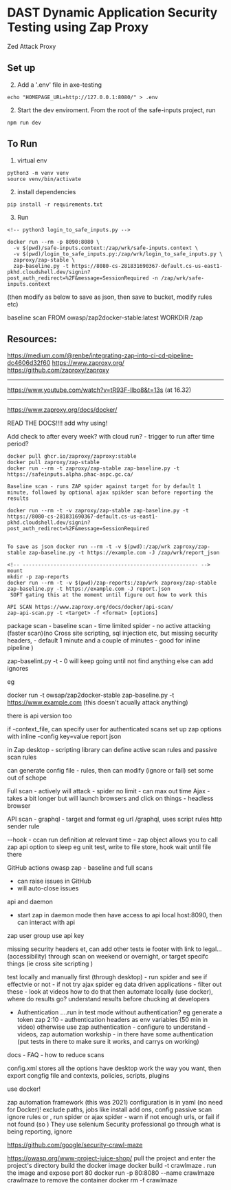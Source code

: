 # DAST Dynamic Application Security Testing using Zap Proxy 

Zed Attack Proxy 

## Set up 

2. Add a '.env' file in axe-testing
```
echo "HOMEPAGE_URL=http://127.0.0.1:8080/" > .env
```

2. Start the dev enviroment.  From the root of the safe-inputs project, run 
```
npm run dev
```

## To Run
1. virtual env
```
python3 -m venv venv
source venv/bin/activate
```

2. install dependencies 
```
pip install -r requirements.txt
```

3. Run
```
<!-- python3 login_to_safe_inputs.py -->

docker run --rm -p 8090:8080 \
  -v $(pwd)/safe-inputs.context:/zap/wrk/safe-inputs.context \
  -v $(pwd)/login_to_safe_inputs.py:/zap/wrk/login_to_safe_inputs.py \
  zaproxy/zap-stable \
  zap-baseline.py -t https://8080-cs-281831690367-default.cs-us-east1-pkhd.cloudshell.dev/signin?post_auth_redirect=%2F&message=SessionRequired -n /zap/wrk/safe-inputs.context
```

(then modify as below to save as json, then save to bucket, modify rules etc)


baseline scan 
FROM owasp/zap2docker-stable:latest
WORKDIR /zap

## Resources:
https://medium.com/@renbe/integrating-zap-into-ci-cd-pipeline-dc4606d32f60
https://www.zaproxy.org/
https://github.com/zaproxy/zaproxy

*******************************************************
https://www.youtube.com/watch?v=tR93F-llbo8&t=13s  (at 16.32)
*******************************************************

https://www.zaproxy.org/docs/docker/

READ THE DOCS!!!!
add why using! 

Add check to after every week? with cloud run? - trigger to run after time period?

```
docker pull ghcr.io/zaproxy/zaproxy:stable
docker pull zaproxy/zap-stable
docker run --rm -t zaproxy/zap-stable zap-baseline.py -t https://safeinputs.alpha.phac-aspc.gc.ca/

Baseline scan - runs ZAP spider against target for by default 1 minute, followed by optional ajax spikder scan before reporting the results

docker run --rm -t -v zaproxy/zap-stable zap-baseline.py -t https://8080-cs-281831690367-default.cs-us-east1-pkhd.cloudshell.dev/signin?post_auth_redirect=%2F&message=SessionRequired


To save as json docker run --rm -t -v $(pwd):/zap/wrk zaproxy/zap-stable zap-baseline.py -t https://example.com -J /zap/wrk/report_json

<!-- --------------------------------------------------------- -->
mount 
mkdir -p zap-reports
docker run --rm -t -v $(pwd)/zap-reports:/zap/wrk zaproxy/zap-stable zap-baseline.py -t https://example.com -J report.json
 SOFT gating this at the moment until figure out how to work this 

API SCAN https://www.zaproxy.org/docs/docker/api-scan/
zap-api-scan.py -t <target> -f <format> [options]

```

package scan - baseline scan - time limited spider - no active attacking (faster scan)(no Cross site scripting, sql injection etc, but missing security headers, - default 1 minute and a couple of minutes - good for inline pipeline )

zap-baselint.py -t <target> - 0 will keep going until not find anything else
can add ignores 

eg 

docker run -t owsap/zap2docker-stable zap-baseline.py -t https://www.example.com  (this doesn't acually attack anything)

there is api version too

if -context_file, can specify user for authenticated scans
set up zap options with inline -config key=value  report json

in Zap desktop - scripting library can define active scan rules and passive scan rules

can generate config file - rules, then can modify (ignore or fail)
set some out of schope 

Full scan - actively will attack - spider no limit - can max out time
Ajax - takes a bit longer but will launch browsers and click on things - headless browser 

API scan - graphql - target and format eg url /graphql, uses script rules http sender rule 

--hook - ccan run definition at relevant time - zap object allows you to call zap api
option to sleep eg unit test, write to file store, hook wait until file there

GitHub actions owasp zap - baseline and full scans 
- can raise issues in GitHub
- will auto-close issues 

api and daemon
- start zap in daemon mode then have access to api
local host:8090, then can interact with api

zap user group 
use api key 

missing security headers et, can add other tests ie footer with link to legal... (accessibility)
through scan on weekend or overnight, or target specifc things (ie cross site scripting )

test locally and manually first (through desktop) - run spider and see if effectvie or not - if not try ajax spider eg data driven applications - filter out these - look at videos how to do that 
then automate locally (use docker), where do results go?  understand results before chucking at developers
- Authentication ....run in test mode without authentication? eg generate a token
zap 2:10 - authentication headers as env variables (50 min in video)
otherwise use zap authentication - configure to understand - videos, zap automation workship - in there have some authentication (put tests in there to make sure it works, and carrys on working)

docs - FAQ - how to reduce scans

config.xml stores all the options
have desktop work the way you want, then export congfig file and contexts, policies, scripts, plugins

use docker! 

zap automation framework (this was 2021)
configuration is in yaml (no need for Docker)! 
exclude paths, jobs like install add ons, config passive scan 
ignore rules or , run spider or ajax spider - warn if not enough urls, or fail if not found (so ) They use selenium
Security professional go through what is being reporting, ignore 

https://github.com/google/security-crawl-maze

https://owasp.org/www-project-juice-shop/
pull the project and enter the project's directory
build the docker image docker build -t crawlmaze .
run the image and expose port 80 docker run -p 80:8080 --name crawlmaze crawlmaze
to remove the container docker rm -f crawlmaze